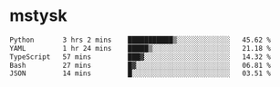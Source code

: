 # mstysk

<!--START_SECTION:waka-->

```txt
Python       3 hrs 2 mins    ███████████▒░░░░░░░░░░░░░   45.62 %
YAML         1 hr 24 mins    █████▒░░░░░░░░░░░░░░░░░░░   21.18 %
TypeScript   57 mins         ███▓░░░░░░░░░░░░░░░░░░░░░   14.32 %
Bash         27 mins         █▓░░░░░░░░░░░░░░░░░░░░░░░   06.81 %
JSON         14 mins         █░░░░░░░░░░░░░░░░░░░░░░░░   03.51 %
```

<!--END_SECTION:waka-->
